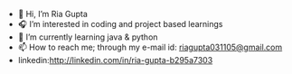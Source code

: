 - 👋 Hi, I’m Ria Gupta
- 🎧 I’m interested in coding and project based learnings
- 🌱 I’m currently learning java & python
- 📫 How to reach me; through my e-mail id: riagupta031105@gmail.com
- linkedin:http://linkedin.com/in/ria-gupta-b295a7303
